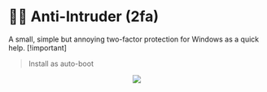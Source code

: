 # :policeman: Anti-Intruder (2fa)

A small, simple but annoying two-factor protection for Windows as a quick help.
[!important]
> Install as auto-boot

<div align="center">
  <img src="https://github.com/DoctorBIOS1990/anti-intruso-doble-password/blob/main/ScreenShot/Screen.png">
</div>

